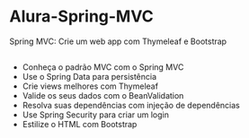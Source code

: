 # Alura-Spring-MVC
Spring MVC: Crie um web app com Thymeleaf e Bootstrap

## 
* Conheça o padrão MVC com o Spring MVC
* Use o Spring Data para persistência
* Crie views melhores com Thymeleaf
* Valide os seus dados com o BeanValidation
* Resolva suas dependências com injeção de dependências
* Use Spring Security para criar um login
* Estilize o HTML com Bootstrap

